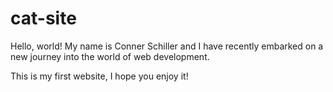 # cat-site

Hello, world! My name is Conner Schiller and I have recently embarked on a new journey into the world of web development.

This is my first website, I hope you enjoy it!
